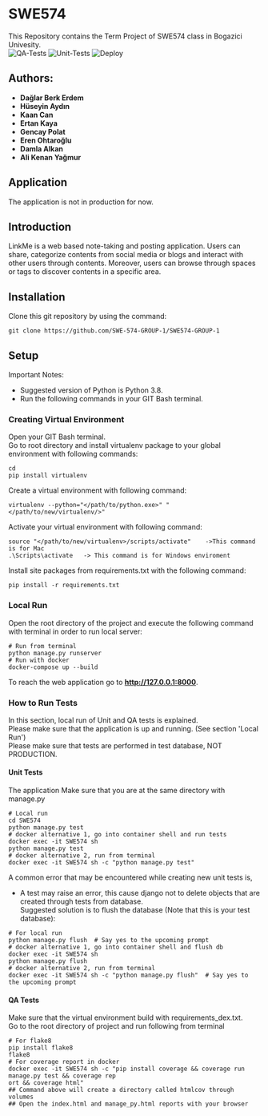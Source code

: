 # SWE574

This Repository contains the Term Project of SWE574 class in Bogazici Univesity.\
![QA-Tests](https://github.com/SWE-574-GROUP-1/SWE574-GROUP-1/actions/workflows/qa_test.yml/badge.svg)
![Unit-Tests](https://github.com/SWE-574-GROUP-1/SWE574-GROUP-1/actions/workflows/unit_test.yml/badge.svg)
![Deploy](https://github.com/SWE-574-GROUP-1/SWE574-GROUP-1/actions/workflows/deploy.yml/badge.svg)
## Authors:

- **Dağlar Berk Erdem**
- **Hüseyin Aydın**
- **Kaan Can**
- **Ertan Kaya**
- **Gencay Polat**
- **Eren Ohtaroğlu**
- **Damla Alkan**
- **Ali Kenan Yağmur**

## Application

The application is not in production for now.

## Introduction

LinkMe is a web based note-taking and posting application. Users can share, categorize contents from social media or
blogs and interact with other users
through contents. Moreover, users can browse through spaces or tags to discover contents in a specific area.

## Installation

Clone this git repository by using the command:

```
git clone https://github.com/SWE-574-GROUP-1/SWE574-GROUP-1
```

## Setup

Important Notes:

- Suggested version of Python is Python 3.8.
- Run the following commands in your GIT Bash terminal.

### Creating Virtual Environment

Open your GIT Bash terminal.\
Go to root directory and install virtualenv package to your global environment with following commands:

```
cd
pip install virtualenv
```

Create a virtual environment with following command:

```
virtualenv --python="</path/to/python.exe>" "</path/to/new/virtualenv/>"
```

Activate your virtual environment with following command:

```
source "</path/to/new/virtualenv>/scripts/activate"    ->This command is for Mac
.\Scripts\activate   -> This command is for Windows enviroment
```

Install site packages from requirements.txt with the following command:

```
pip install -r requirements.txt
```

### Local Run

Open the root directory of the project and execute the following command with terminal in order to run local server:

```
# Run from terminal
python manage.py runserver
# Run with docker
docker-compose up --build
```

To reach the web application go to **http://127.0.0.1:8000**.

### How to Run Tests

In this section, local run of Unit and QA tests is explained.\
Please make sure that the application is up and running. (See section 'Local Run')\
Please make sure that tests are performed in test database, NOT PRODUCTION.

#### Unit Tests

The application
Make sure that you are at the same directory with manage.py

```
# Local run
cd SWE574
python manage.py test
# docker alternative 1, go into container shell and run tests
docker exec -it SWE574 sh
python manage.py test
# docker alternative 2, run from terminal
docker exec -it SWE574 sh -c "python manage.py test"
```

A common error that may be encountered while creating new unit tests is,

- A test may raise an error, this cause django not to delete objects that are created through tests from database.\
  Suggested solution is to flush the database (Note that this is your test database):

```
# For local run
python manage.py flush  # Say yes to the upcoming prompt
# docker alternative 1, go into container shell and flush db
docker exec -it SWE574 sh 
python manage.py flush 
# docker alternative 2, run from terminal
docker exec -it SWE574 sh -c "python manage.py flush"  # Say yes to the upcoming prompt
```

#### QA Tests

Make sure that the virtual environment build with requirements_dex.txt.\
Go to the root directory of project and run following from terminal

```
# For flake8
pip install flake8
flake8
# For coverage report in docker
docker exec -it SWE574 sh -c "pip install coverage && coverage run manage.py test && coverage rep
ort && coverage html"
## Command above will create a directory called htmlcov through volumes 
## Open the index.html and manage_py.html reports with your browser  
```
